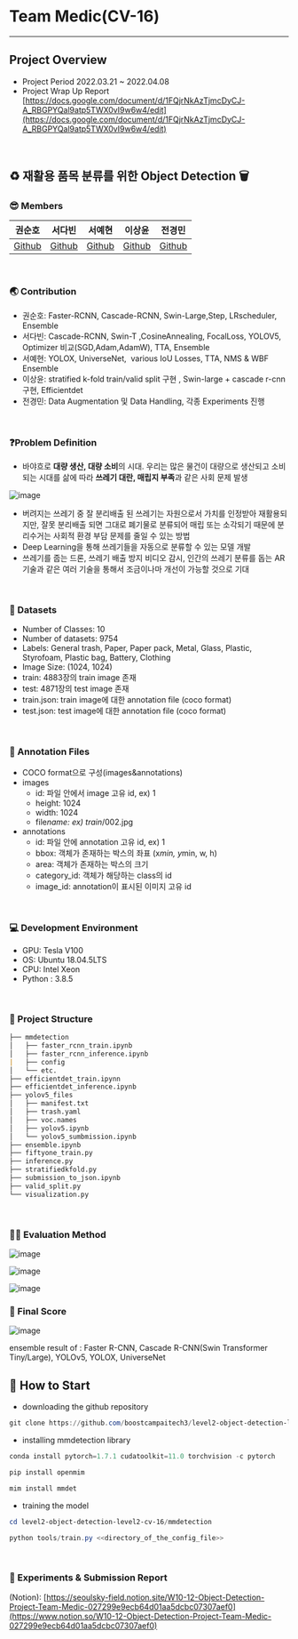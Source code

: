 # Team Medic(CV-16)

---

## Project Overview

- Project Period
2022.03.21 ~ 2022.04.08
- Project Wrap Up Report
[https://docs.google.com/document/d/1FQjrNkAzTjmcDyCJ-A_RBGPYQal9atp5TWX0vI9w6w4/edit](https://docs.google.com/document/d/1FQjrNkAzTjmcDyCJ-A_RBGPYQal9atp5TWX0vI9w6w4/edit)
<br>

## ♻️ 재활용 품목 분류를 위한 Object Detection 🗑

### 😎 Members

| 권순호 | 서다빈 | 서예현 | 이상윤 | 전경민 |
| --- | --- | --- | --- | --- |
| [Github](https://github.com/tnsgh9603) | [Github](https://github.com/sodabeans) | [Github](https://github.com/justbeaver97) | [Github](https://github.com/SSANGYOON?tab=repositories) | [Github](https://github.com/seoulsky-field) |
<br>

### 🌏 Contribution

- 권순호: Faster-RCNN, Cascade-RCNN, Swin-Large,Step, LRscheduler, Ensemble
- 서다빈: Cascade-RCNN, Swin-T ,CosineAnnealing, FocalLoss, YOLOV5, Optimizer 비교(SGD,Adam,AdamW), TTA, Ensemble
- 서예현: YOLOX, UniverseNet,  various IoU Losses, TTA, NMS & WBF Ensemble
- 이상윤:  stratified k-fold train/valid split 구현 , Swin-large + cascade r-cnn 구현, Efficientdet
- 전경민: Data Augmentation 및 Data Handling, 각종 Experiments 진행
<br>

### **❓Problem Definition**

- 바야흐로 **대량 생산, 대량 소비**의 시대. 우리는 많은 물건이 대량으로 생산되고 소비되는 시대를 삶에 따라 **쓰레기 대란, 매립지 부족**과 같은 사회 문제 발생

![image](https://user-images.githubusercontent.com/83350060/163540616-ef692c19-b993-4152-ab7e-132c6faf2df1.png)

- 버려지는 쓰레기 중 잘 분리배출 된 쓰레기는 자원으로서 가치를 인정받아 재활용되지만, 잘못 분리배출 되면 그대로 폐기물로 분류되어 매립 또는 소각되기 때문에 분리수거는 사회적 환경 부담 문제를 줄일 수 있는 방법
- Deep Learning을 통해 쓰레기들을 자동으로 분류할 수 있는 모델 개발
- 쓰레기를 줍는 드론, 쓰레기 배출 방지 비디오 감시, 인간의 쓰레기 분류를 돕는 AR 기술과 같은 여러 기술을 통해서 조금이나마 개선이 가능할 것으로 기대
<br>

### 💾 Datasets

- Number of Classes: 10
- Number of datasets: 9754
- Labels: General trash, Paper, Paper pack, Metal, Glass, Plastic, Styrofoam, Plastic bag, Battery, Clothing
- Image Size: (1024, 1024)
- train: 4883장의 train image 존재
- test: 4871장의 test image 존재
- train.json: train image에 대한 annotation file (coco format)
- test.json: test image에 대한 annotation file (coco format)
<br>

### 💾 Annotation Files

- COCO format으로 구성(images&annotations)
- images
    - id: 파일 안에서 image 고유 id, ex) 1
    - height: 1024
    - width: 1024
    - file*name: ex) train*/002.jpg
- annotations
    - id: 파일 안에 annotation 고유 id, ex) 1
    - bbox: 객체가 존재하는 박스의 좌표 (x*min, y*min, w, h)
    - area: 객체가 존재하는 박스의 크기
    - category_id: 객체가 해당하는 class의 id
    - image_id: annotation이 표시된 이미지 고유 id
<br>

### 💻 **Development Environment**

- GPU: Tesla V100
- OS: Ubuntu 18.04.5LTS
- CPU: Intel Xeon
- Python : 3.8.5
<br>

### 📁 Project Structure

```markdown
├── mmdetection
│   ├── faster_rcnn_train.ipynb
│   ├── faster_rcnn_inference.ipynb
|   ├── config
│   └── etc.
├── efficientdet_train.ipynn
├── efficientdet_inference.ipynb
├── yolov5_files
│   ├── manifest.txt
│   ├── trash.yaml
│   ├── voc.names
│   ├── yolov5.ipynb
│   └── yolov5_sumbmission.ipynb
├── ensemble.ipynb
├── fiftyone_train.py
├── inference.py
├── stratifiedkfold.py
├── submission_to_json.ipynb
├── valid_split.py
└── visualization.py
```
<br>

### 👨‍🏫 Evaluation Method

![image](https://user-images.githubusercontent.com/83350060/163540654-9445026b-62c3-4e7b-9153-7dd530ac08f5.png)

![image](https://user-images.githubusercontent.com/83350060/163540670-a6662cff-83a8-41ca-94f0-4e8f96dfad3d.png)

![image](https://user-images.githubusercontent.com/83350060/163540688-16abd7dc-1417-4b77-a064-be2c7e44260d.png)
<br>

### 💯 Final Score

![image](https://user-images.githubusercontent.com/83350060/163540703-cfe5fb39-0638-4fb4-8628-756f3137e216.png)

ensemble result of :
Faster R-CNN, Cascade R-CNN(Swin Transformer Tiny/Large), YOLOv5, YOLOX, UniverseNet
<br>

## 👀 How to Start

- downloading the github repository

```powershell
git clone https://github.com/boostcampaitech3/level2-object-detection-level2-cv-16.git
```

- installing mmdetection library

```powershell
conda install pytorch=1.7.1 cudatoolkit=11.0 torchvision -c pytorch

pip install openmim

mim install mmdet
```

- training the model

```powershell
cd level2-object-detection-level2-cv-16/mmdetection

python tools/train.py <<directory_of_the_config_file>>
```
<br>

### 📄 Experiments & Submission Report

(Notion): [https://seoulsky-field.notion.site/W10-12-Object-Detection-Project-Team-Medic-027299e9ecb64d01aa5dcbc07307aef0](https://www.notion.so/W10-12-Object-Detection-Project-Team-Medic-027299e9ecb64d01aa5dcbc07307aef0)
